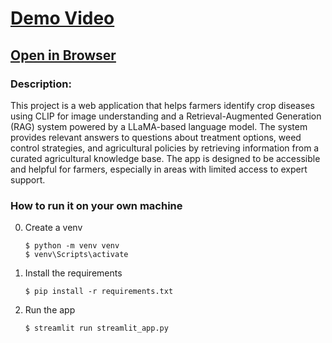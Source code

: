 # [Demo Video](https://www.youtube.com/watch?v=QxyiaxTg6j8&ab_channel=CodyLarge)

## [Open in Browser](https://farmsense.streamlit.app)
### Description: 
This project is a web application that helps farmers identify crop diseases using CLIP for image understanding and a Retrieval-Augmented Generation (RAG) system powered by a LLaMA-based language model. The system provides relevant answers to questions about treatment options, weed control strategies, and agricultural policies by retrieving information from a curated agricultural knowledge base. The app is designed to be accessible and helpful for farmers, especially in areas with limited access to expert support.

### How to run it on your own machine

0. Create a venv
   ```
   $ python -m venv venv
   $ venv\Scripts\activate
   ```
   
1. Install the requirements

   ```
   $ pip install -r requirements.txt
   ```

2. Run the app

   ```
   $ streamlit run streamlit_app.py
   ```
